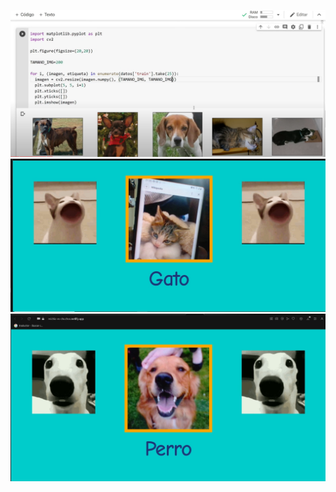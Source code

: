 ![Texto alternativo](/imagenes/proceso.png)
![Texto alternativo](/imagenes/IdentificarGato.jpg)
![Texto alternativo](/imagenes/IdentificarPerro.jpg)
